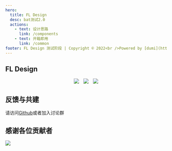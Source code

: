 ```yaml
---
hero:
  title: FL Design
  desc: bat测试2.0
  actions:
    - text: 设计思路
      link: /components
    - text: 开箱即用
      link: /common
footer: FL Design 测试阶段 | Copyright © 2022<br />Powered by [dumi](https://d.umijs.org)
---
```


<code src="./components/Flex" inline="true"></code>

## FL Design

<div align="center">
  <img style="margin-right:10px" src="https://img.shields.io/static/v1?label=React&message=v18.0.0&color=blue&style=flat-square"/>
   <img style="margin-right:10px" src="https://img.shields.io/static/v1?label=TypeScript&message=%20&color=blue&style=flat-square"/>
  <img src="https://img.shields.io/static/v1?label=SCSS&message=%20&color=ff69b4&style=flat-square&logoColor=white&labelColor=ff69b4"/>
</div>

## 反馈与共建

请访问[Github](https://github.com/Found-404/Fl-UI)或者加入讨论群 <code src="./components/Team" inline="true"></code>

## 感谢各位贡献者
<a href="https://github.com/Nanxiangscholar/FL-Design/graphs/contributors">
  <img src="https://contrib.rocks/image?repo=Nanxiangscholar/FL-Design" />
</a>

